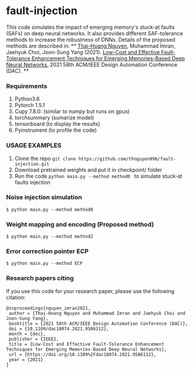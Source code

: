 # fault-injection
This code simulates the impact of emerging memory's stuck-at faults (SAFs) on deep neural networks. It also provides
different SAF-tolerance methods to increase the robustness of DNNs. Details of the proposed methods are
described in:  ** [Thai-Hoang Nguyen](https://thaihoang.org), Muhammad Imran, Jaehyuk Choi, Joon-Sung Yang (2021). [Low-Cost and Effective Fault-Tolerance Enhancement Techniques for Emerging Memories-Based Deep Neural Networks.](https://doi.org/10.1109%2Fdac18074.2021.9586112) 2021 58th ACM/IEEE Design Automation Conference (DAC). **

### Requirements

<!-- Requirements: --> 
1. Python3.6 
2. Pytorch 1.5.1 
3. Cupy 7.8.0: (similar to numpy but runs on gpus)
4. torchsummary (sumarize model)
5. tensorboard (to display the results)
6. Pyinstrument (to profile the code)

### USAGE EXAMPLES
<!-- USAGE EXAMPLES --> 
  
1. Clone the repo ```git clone https://github.com/thnguyen996/fault-injection.git ```
2. Download pretrained weights and put it in checkpoint/ folder 
3. Run the code  ```python main.py --method method0 ``` to simulate stuck-at faults injection

### Noise injection simulation

```
$ python main.py --method method0
```

### Weight mapping and encoding (Proposed method)

```
$ python main.py --method method2
```

### Error correction pointer ECP 

```
$ python main.py --method ECP 
```

### Research papers citing

If you use this code for your research paper, please use the following citation:

```
@inproceedings{nguyen_imran2021,
 author = {Thai-Hoang Nguyen and Muhammad Imran and Jaehyuk Choi and Joon-Sung Yang},
 booktitle = {2021 58th ACM/IEEE Design Automation Conference (DAC)},
 doi = {10.1109/dac18074.2021.9586112},
 month = {dec},
 publisher = {IEEE},
 title = {Low-Cost and Effective Fault-Tolerance Enhancement Techniques for Emerging Memories-Based Deep Neural Networks},
 url = {https://doi.org/10.1109%2Fdac18074.2021.9586112},
 year = {2021}
}
```

